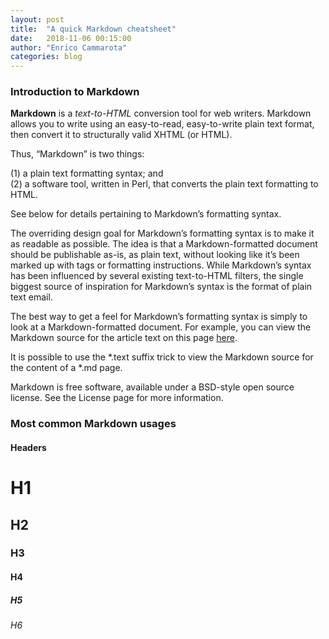 ```yaml
---
layout: post
title:  "A quick Markdown cheatsheet"
date:   2018-11-06 00:15:00
author:	"Enrico Cammarota"
categories: blog
---
```


<h3>Introduction to Markdown</h3>

**Markdown** is a *text-to-HTML* conversion tool for web writers. Markdown allows you to write using an easy-to-read, easy-to-write 
plain text format, then convert it to structurally valid XHTML (or HTML).

Thus, “Markdown” is two things: 

(1) a plain text formatting syntax; and <br>
(2) a software tool, written in Perl, that converts the plain text formatting to HTML. <br>
 
See below for details pertaining to Markdown’s formatting syntax.

The overriding design goal for Markdown’s formatting syntax is to make it as readable as possible. The idea is that a 
Markdown-formatted document should be publishable as-is, as plain text, without looking like it’s been marked up with tags 
or formatting instructions. While Markdown’s syntax has been influenced by several existing text-to-HTML filters, the 
single biggest source of inspiration for Markdown’s syntax is the format of plain text email.

The best way to get a feel for Markdown’s formatting syntax is simply to look at a Markdown-formatted document. 
For example, you can view the Markdown source for the article text on this page [here](http://daringfireball.net/projects/markdown/index.text). 


It is possible to use the *.text suffix trick to view the Markdown source for the content of a *.md page.

Markdown is free software, available under a BSD-style open source license. See the License page for more information.

<h3>Most common Markdown usages</h3>

<h4>Headers</h4>

# H1
## H2
### H3
#### H4
##### H5
###### H6

